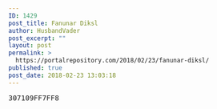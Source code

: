 ```yaml
---
ID: 1429
post_title: Fanunar Diksl
author: HusbandVader
post_excerpt: ""
layout: post
permalink: >
  https://portalrepository.com/2018/02/23/fanunar-diksl/
published: true
post_date: 2018-02-23 13:03:18
---
```

<pre>307109FF7FF8</pre>